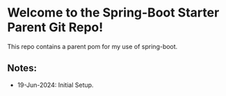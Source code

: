 
# Welcome to the Spring-Boot Starter Parent Git Repo! 

This repo contains a parent pom for my use of spring-boot.

## Notes:
- 19-Jun-2024: 
  Initial Setup.